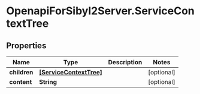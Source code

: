 # OpenapiForSibyl2Server.ServiceContextTree

## Properties

Name | Type | Description | Notes
------------ | ------------- | ------------- | -------------
**children** | [**[ServiceContextTree]**](ServiceContextTree.md) |  | [optional] 
**content** | **String** |  | [optional] 


